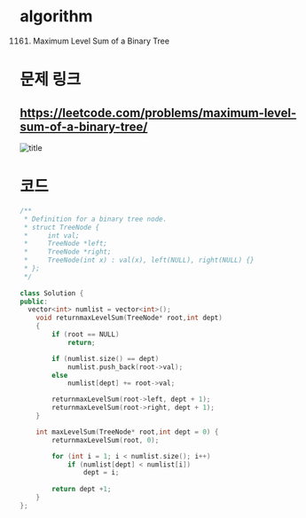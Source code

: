 # algorithm 
1161. Maximum Level Sum of a Binary Tree





# 문제 링크  
## https://leetcode.com/problems/maximum-level-sum-of-a-binary-tree/

![title](https://github.com/jungmin3834/algorithm/blob/master/image/maximum-level-sum-of-a-binary-tree.png)

# 코드

```cpp
/**
 * Definition for a binary tree node.
 * struct TreeNode {
 *     int val;
 *     TreeNode *left;
 *     TreeNode *right;
 *     TreeNode(int x) : val(x), left(NULL), right(NULL) {}
 * };
 */
 
class Solution {
public:
  vector<int> numlist = vector<int>();
    void returnmaxLevelSum(TreeNode* root,int dept)
    {
	    if (root == NULL)
	    	return;

	    if (numlist.size() == dept)
	    	numlist.push_back(root->val);
        else
	        numlist[dept] += root->val;

	    returnmaxLevelSum(root->left, dept + 1);
	    returnmaxLevelSum(root->right, dept + 1);
    }   

    int maxLevelSum(TreeNode* root,int dept = 0) {
	    returnmaxLevelSum(root, 0);

		for (int i = 1; i < numlist.size(); i++)
			if (numlist[dept] < numlist[i])
				dept = i;
        
	    return dept +1;
    }
};
```
